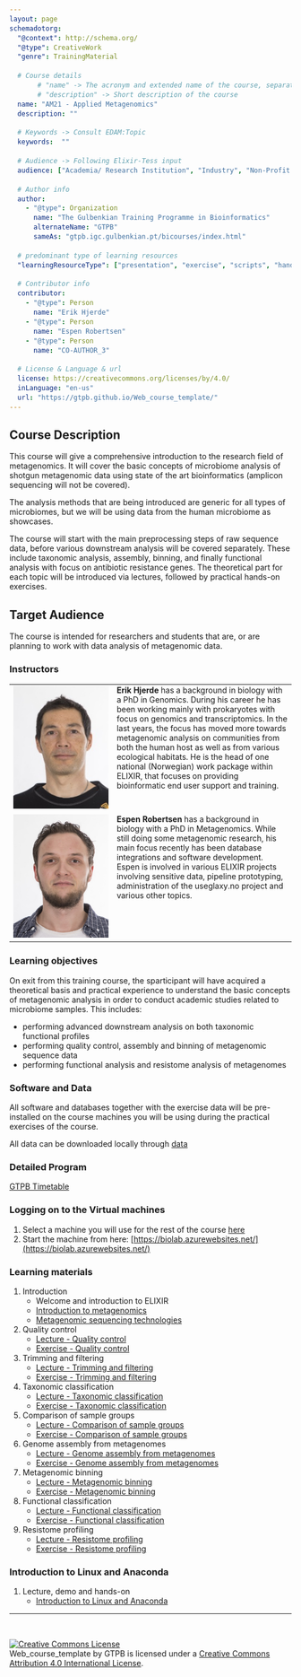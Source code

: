 ```yaml
---
layout: page
schemadotorg:
  "@context": http://schema.org/
  "@type": CreativeWork
  "genre": TrainingMaterial

  # Course details
       # "name" -> The acronym and extended name of the course, separated by " - "
       # "description" -> Short description of the course
  name: "AM21 - Applied Metagenomics"
  description: ""

  # Keywords -> Consult EDAM:Topic
  keywords:  ""

  # Audience -> Following Elixir-Tess input
  audience: ["Academia/ Research Institution", "Industry", "Non-Profit Organisation", "Healthcare"]

  # Author info
  author:
    - "@type": Organization
      name: "The Gulbenkian Training Programme in Bioinformatics"
      alternateName: "GTPB"
      sameAs: "gtpb.igc.gulbenkian.pt/bicourses/index.html"

  # predominant type of learning resources
  "learningResourceType": ["presentation", "exercise", "scripts", "handout"]

  # Contributor info
  contributor:
    - "@type": Person
      name: "Erik Hjerde"
    - "@type": Person
      name: "Espen Robertsen"
    - "@type": Person
      name: "CO-AUTHOR_3"

  # License & Language & url
  license: https://creativecommons.org/licenses/by/4.0/
  inLanguage: "en-us"
  url: "https://gtpb.github.io/Web_course_template/"
---
```


## Course Description

This course will give a comprehensive introduction to the research field of metagenomics. It will cover the basic concepts of microbiome analysis of shotgun metagenomic data using state of the art bioinformatics (amplicon sequencing will not be covered). 

The analysis methods that are being introduced are generic for all types of microbiomes, but we will be using data from the human microbiome as showcases. 

The course will start with the main preprocessing steps of raw sequence data, before various downstream analysis will be covered separately. These include taxonomic analysis, assembly, binning, and finally functional analysis with focus on antibiotic resistance genes. The theoretical part for each topic will be introduced via lectures, followed by practical hands-on exercises.

## Target Audience

The course is intended for researchers and students that are, or are planning to work with data analysis of metagenomic data. 

### Instructors

<table>
  <tr><td>
<img src="pages/images/Erik_Hjerde.jpg" height="220px" width="170px" align="left" style="margin-right: 3%; margin-bottom: 0.3em;">
<b>Erik Hjerde</b> has a background in biology with a PhD in Genomics. During his career he has been working mainly with prokaryotes with focus on genomics
      and transcriptomics. In the last years, the focus has moved more towards metagenomic analysis on communities from both the human host as well as from
      various ecological habitats. He is the head of one national (Norwegian) work package within ELIXIR, that focuses on providing bioinformatic end user 
      support and training.
   </td></tr>
  
   <tr><td>
<img src="pages/images/Espen_Robertsen.jpeg" height="220px" width="170px" align="left" style="margin-right: 3%; margin-bottom: 0.3em;">
<b>Espen Robertsen</b> has a background in biology with a PhD in Metagenomics. While still doing some metagenomic research, his main focus recently has 
        been database integrations and software development. Espen is involved in various ELIXIR projects involving sensitive data, pipeline prototyping,
        administration of the useglaxy.no project and various other topics.
    </td></tr>
</table>
 

### Learning objectives
On exit from this training course, the sparticipant will have acquired a theoretical basis and practical experience to understand the basic 
    concepts of metagenomic analysis in order to conduct academic studies related to microbiome samples. This includes:

* performing advanced downstream analysis on both taxonomic functional profiles
* performing quality control, assembly and binning of metagenomic sequence data
* performing functional analysis and resistome analysis of metagenomes


  
### Software and Data

All software and databases together with the exercise data will be pre-installed on the course machines you will be using during the practical exercises of the course.

All data can be downloaded locally through [data](assets/data.zip)


### Detailed Program

[GTPB Timetable](http://gtpb.igc.gulbenkian.pt/bicourses/2021/AM21/Timetable.html)

### Logging on to the Virtual machines

1. Select a machine you will use for the rest of the course [here](https://docs.google.com/spreadsheets/d/1Rt8SYqUg4Aqlsg7SUkaaSctqWjDqPMvH4-TZMufbo4o/edit#gid=0)
2. Start the machine from here: [https://biolab.azurewebsites.net/](https://biolab.azurewebsites.net/)


### Learning materials


1. Introduction
    - Welcome and introduction to ELIXIR
    - [Introduction to metagenomics](assets/01-intro/0.Intro_Metagenomics.pdf)
    - [Metagenomic sequencing technologies](assets/01-intro/Sequencing_portugal.pdf)
2. Quality control
    - [Lecture - Quality control](assets/02-qc/2.QC.pdf)
    - [Exercise - Quality control](pages/02-qc/2.qc.html)
3. Trimming and filtering
    - [Lecture - Trimming and filtering](assets/03-trim/3.Trimming_filtering.pdf)
    - [Exercise - Trimming and filtering](pages/03-trim/3.trim.html)
4. Taxonomic classification
    - [Lecture - Taxonomic classification](assets/04-taxonomy/4.Taxonomic_classification.pdf)
    - [Exercise - Taxonomic classification](pages/04-taxonomy/4.taxonomic.html)
5. Comparison of sample groups
    - [Lecture - Comparison of sample groups](assets/05-comparison/5.SampleGroups.pdf)
    - [Exercise - Comparison of sample groups](pages/05-comparison/5.comparison.html)
6. Genome assembly from metagenomes
    - [Lecture - Genome assembly from metagenomes](assets/06-assembly/6.Assembly_Validation.pdf)
    - [Exercise - Genome assembly from metagenomes](pages/06-assembly/6.assembly.html)
7. Metagenomic binning
    - [Lecture - Metagenomic binning](assets/07-binning/7.Binning.pdf)
    - [Exercise - Metagenomic binning](pages/07-binning/7.binning.html)
8. Functional classification
    - [Lecture - Functional classification](assets/08-functional/8.FunctionalAnalysis.pdf)
    - [Exercise - Functional classification](pages/08-functional/8.functional.html)
9. Resistome profiling
    - [Lecture - Resistome profiling](assets/09-resistome/9.resistome.pdf)
    - [Exercise - Resistome profiling](pages/09-resistome/9.resistome.html)


### Introduction to Linux and Anaconda

1. Lecture, demo and hands-on
    - [Introduction to Linux and Anaconda](assets/00-linux/Module_1_Introduction_to_linux_and_anaconda.pdf)

---
<br/>

<a rel="license" href="http://creativecommons.org/licenses/by/4.0/"><img alt="Creative Commons License" style="border-width:0" src="https://i.creativecommons.org/l/by/4.0/88x31.png" /></a><br /><span xmlns:dct="http://purl.org/dc/terms/" property="dct:title">Web_course_template</span> by <span xmlns:cc="http://creativecommons.org/ns#" property="cc:attributionName">GTPB</span> is licensed under a <a rel="license" href="http://creativecommons.org/licenses/by/4.0/">Creative Commons Attribution 4.0 International License</a>.
